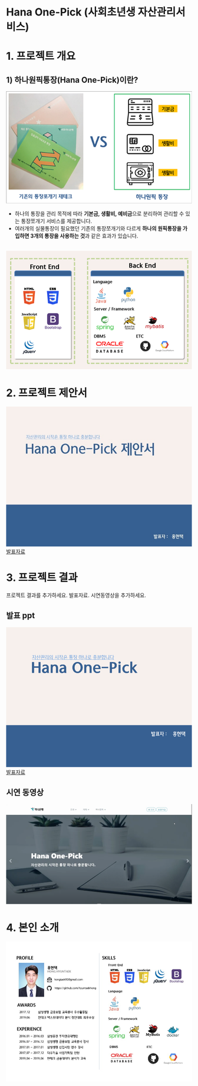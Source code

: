 # Hana One-Pick (사회초년생 자산관리서비스)


# 1. 프로젝트 개요

   ## 1) 하나원픽통장(Hana One-Pick)이란?
   <center><img src="/project_intro.png" style="max-width:100%;"/><br></center>
      
   - 하나의 통장을 관리 목적에 따라 <strong>__기본금, 생활비, 예비금__</strong></u>으로 분리하여 관리할 수 있는 통장쪼개기 서비스를 제공합니다.
   - 여러개의 실물통장이 필요했던 기존의 통장쪼개기와 다르게 <strong>__하나의 원픽통장을 가입하면 3개의 통장을 사용하는 것__</strong>과 같은 효과가 있습니다.
   
   <br>
   <img src="/architecture_v2.png" style="max-width:100%;">

# 2. 프로젝트 제안서

   <a target="_blank" rel="noopener noreferrer" href="/FinalProject_proposal.pdf">
      <img src="/FinalProject_proposal_v1.0.jpg" style="max-width:100%;"></a><br>
  <a href="/FinalProject_proposal.pdf">발표자료</a>
 

# 3. 프로젝트 결과
프로젝트 결과를 추가하세요. 발표자료. 시연동영상을 추가하세요.

## 발표 ppt 
   <a target="_blank" rel="noopener noreferrer" href="/Final_Project_onepick.pdf">
      <img src="/Final_Project_onepick.png" style="max-width:100%;"></a><br>
  <a href="/Final_Project_onepick.pdf">발표자료</a>
 

## 시연 동영상 

<a target="_blank" rel="noopener noreferrer" href="https://www.youtube.com/embed/B1jyajp74QU">
      <img src="/youtube_image.png" style="max-width:100%;">
</a><br>


# 4. 본인 소개

<a target="_blank" rel="noopener noreferrer" href="https://hyuntaekhong.github.io/">
      <img src="/profile.jpg" style="width: 640px;">
</a><br>

   
 

